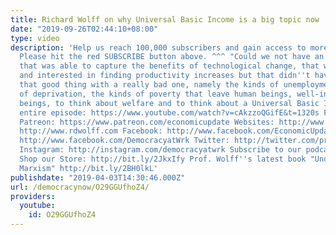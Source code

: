 ```yaml
---
title: Richard Wolff on why Universal Basic Income is a big topic now
date: "2019-09-26T02:44:10+08:00"
type: video
description: 'Help us reach 100,000 subscribers and gain access to more studio time!
  Please hit the red SUBSCRIBE button above. ^^^ "Could we not have an economic system
  that was able to capture the benefits of technological change, that was devoted
  and interested in finding productivity increases but that didn''t have to accompany
  that good thing with a really bad one, namely the kinds of unemployment, the kinds
  of deprivation, the kinds of poverty that leave human beings, well-intentioned human
  beings, to think about welfare and to think about a Universal Basic Income." Watch
  entire episode: https://www.youtube.com/watch?v=cAkzzoQGifE&t=1320s Follow us ONLINE:
  Patreon: https://www.patreon.com/economicupdate Websites: http://www.democracyatwork.info/economicupdate
  http://www.rdwolff.com Facebook: http://www.facebook.com/EconomicUpdate http://www.facebook.com/RichardDWolff
  http://www.facebook.com/DemocracyatWrk Twitter: http://twitter.com/profwolff http://twitter.com/democracyatwrk
  Instagram: http://instagram.com/democracyatwrk Subscribe to our podcast: http://economicupdate.libsyn.com
  Shop our Store: http://bit.ly/2JkxIfy Prof. Wolff''s latest book "Understanding
  Marxism" http://bit.ly/2BH0lkL'
publishdate: "2019-04-03T14:30:46.000Z"
url: /democracynow/O29GGUfhoZ4/
providers:
  youtube:
    id: O29GGUfhoZ4
---
```

